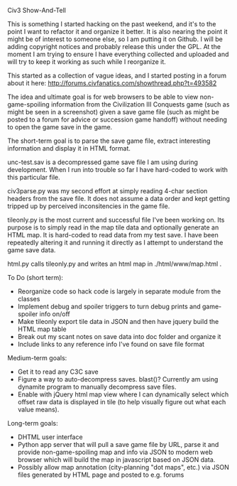 Civ3 Show-And-Tell

This is something I started hacking on the past weekend, and it's to the
point I want to refactor it and organize it better. It is also nearing
the point it might be of interest to someone else, so I am putting it
on Github. I will be adding copyright notices and probably release this
under the GPL. At the moment I am trying to ensure I have everything
collected and uploaded and will try to keep it working as such while I
reorganize it.

This started as a collection of vague ideas, and I started posting in a
forum about it here: http://forums.civfanatics.com/showthread.php?t=493582

The idea and ultimate goal is for web browsers to be able to view
non-game-spoiling information from the Civilization III Conquests game
(such as might be seen in a screenshot) given a save game file (such
as might be posted to a forum for advice or succession game handoff)
without needing to open the game save in the game.

The short-term goal is to parse the save game file, extract interesting
information and display it in HTML format.

unc-test.sav is a decompressed game save file I am using during
development. When I run into trouble so far I have hard-coded to work
with this particular file.

civ3parse.py was my second effort at simply reading 4-char section
headers from the save file. It does not assume a data order and kept
getting tripped up by perceived inconsitencies in the game file.

tileonly.py is the most current and successful file I've been working
on. Its purpose is to simply read in the map tile data and optionally
generate an HTML map. It is hard-coded to read data from my test save. I
have been repeatedly altering it and running it directly as I attempt
to understand the game save data.

html.py calls tileonly.py and writes an html map in ./html/www/map.html .

To Do (short term):
- Reorganize code so hack code is largely in separate module from the classes
- Implement debug and spoiler triggers to turn debug prints and game-spoiler info on/off
- Make tileonly export tile data in JSON and then have jquery build the HTML map table
- Break out my scant notes on save data into doc folder and organize it
- Include links to any reference info I've found on save file format

Medium-term goals:
- Get it to read any C3C save
- Figure a way to auto-decompress saves. blast()? Currently am using dynamite program to manually decompress save files.
- Enable with jQuery html map view where I can dynamically select which offset raw data is displayed in tile (to help visually figure out what each value means).

Long-term goals:
- DHTML user interface
- Python app server that will pull a save game file by URL, parse it and provide non-game-spoiling map and info via JSON to modern web browser which will build the map in javascript based on JSON data.
- Possibly allow map annotation (city-planning "dot maps", etc.) via JSON files generated by HTML page and posted to e.g. forums
